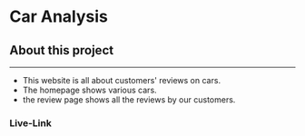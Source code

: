 # Car Analysis



## About this project

***

* This website is all about customers' reviews on cars.
* The homepage shows various cars.
* the review page shows all the reviews by our customers.



### Live-Link





















